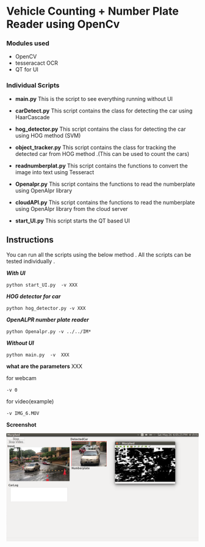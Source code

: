 # Vehicle Counting + Number Plate Reader using OpenCv

### Modules used
- OpenCV
- tesseracact OCR
- QT for UI

### Individual Scripts

- **main.py**
This is the script to see everything running without UI 

- **carDetect.py**
This script contains the class for detecting the car using HaarCascade

- **hog_detector.py**
This script contains the class for detecting the car using HOG method (SVM)

- **object_tracker.py**
This script contains the class for tracking the detected car from HOG method .(This can be used to count the cars)


- **readnumberplat.py**
This script contains the functions to convert the image into text using Tesseract 

- **Openalpr.py**
This script contains the functions to read the numberplate using OpenAlpr library 

- **cloudAPI.py**
This script contains the functions to read the numberplate using OpenAlpr library from the cloud server


- **start_UI.py**
This script starts the QT based UI
 
## Instructions 

You can run all the scripts using the below method . All the scripts can be tested individually .

***With UI***

	python start_UI.py  -v XXX
	

***HOG detector for car***

	python hog_detector.py -v XXX

***OpenALPR number plate reader***
	
	python Openalpr.py -v ../../IM*	
	
***Without UI***
	
	python main.py  -v  XXX
	
**what are the parameters**
XXX

for webcam
	
	-v 0
	
for video(example)

	-v IMG_6.MOV
	





**Screenshot**

![](../docs/qt.png) 
